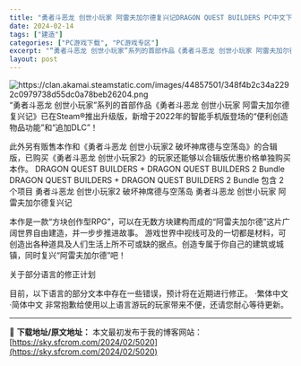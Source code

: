 ```yaml
---
title: "勇者斗恶龙 创世小玩家 阿雷夫加尔德复兴记DRAGON QUEST BUILDERS PC中文下载"
date: 2024-02-14
tags: ["建造"]
categories: ["PC游戏下载", "PC游戏专区"]
excerpt: "“勇者斗恶龙 创世小玩家”系列的首部作品《勇者斗恶龙 创世小玩家 阿雷夫加尔德复兴记》已在Steam®推出升级版，新增于2022年的智能手机版登场的“便利创造物品功能”和“追加DLC”！ 此外另有贩售本作和《勇者斗恶龙 创世小玩家2 破坏神席德与空荡岛》的合辑版，已购买《勇者斗恶龙 创世小玩家2》的&hellip;"
layout: post
---
```


<img class="transparent aligncenter" src="https://clan.akamai.steamstatic.com/images/44857501/348f4b2c34a2292c0979738d55dc0a78beb26204.png" alt="https://clan.akamai.steamstatic.com/images/44857501/348f4b2c34a2292c0979738d55dc0a78beb26204.png" />
“勇者斗恶龙 创世小玩家”系列的首部作品《勇者斗恶龙 创世小玩家 阿雷夫加尔德复兴记》已在Steam®推出升级版，新增于2022年的智能手机版登场的“便利创造物品功能”和“追加DLC”！

此外另有贩售本作和《勇者斗恶龙 创世小玩家2 破坏神席德与空荡岛》的合辑版，已购买《勇者斗恶龙 创世小玩家2》的玩家还能够以合辑版优惠价格单独购买本作。
DRAGON QUEST BUILDERS + DRAGON QUEST BUILDERS 2 Bundle
DRAGON QUEST BUILDERS + DRAGON QUEST BUILDERS 2 Bundle
包含 2 个项目
勇者斗恶龙 创世小玩家2 破坏神席德与空荡岛
勇者斗恶龙 创世小玩家 阿雷夫加尔德复兴记

本作是一款“方块创作型RPG”，可以在无数方块建构而成的“阿雷夫加尔德”这片广阔世界自由建造，并一步步推进故事。
游戏世界中视线可及的一切都是材料，可创造出各种道具及人们生活上所不可或缺的据点。创造专属于你自己的建筑或城镇，同时复兴“阿雷夫加尔德”吧！

关于部分语言的修正计划

目前，以下语言的部分文本中存在一些错误，预计将在近期进行修正。
·繁体中文
·简体中文
非常抱歉给使用以上语言游玩的玩家带来不便，还请您耐心等待更新。

---
📖 **下载地址/原文地址：** 本文最初发布于我的博客网站：[https://sky.sfcrom.com/2024/02/5020](https://sky.sfcrom.com/2024/02/5020)
